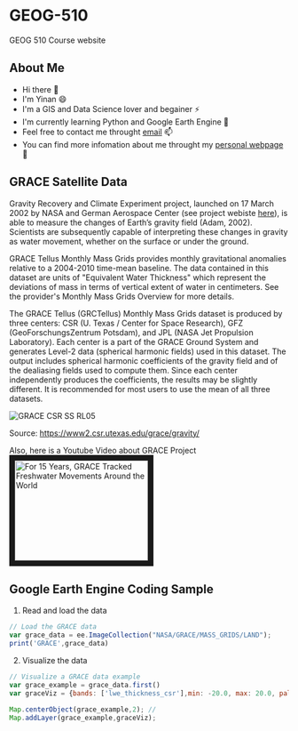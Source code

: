 # GEOG-510
GEOG 510 Course website

## About Me
* Hi there 👋
* I'm Yinan 😄
* I'm a GIS and Data Science lover and begainer ⚡
* I'm currently learning Python and Google Earth Engine 🌱
* Feel free to contact me throught [email](mailto:feng.945@osu.edu) 📫
* You can find more infomation about me throught my [personal webpage](https://u.osu.edu/feng.945/) 💬

## GRACE Satellite Data
Gravity Recovery and Climate Experiment project, launched on 17 March 2002 by NASA and German Aerospace Center (see project webiste [here](https://grace.jpl.nasa.gov/mission/grace/)), is able to measure the changes of Earth’s gravity field (Adam, 2002). Scientists are subsequently capable of interpreting these changes in gravity as water movement, whether on the surface or under the ground.

GRACE Tellus Monthly Mass Grids provides monthly gravitational anomalies relative to a 2004-2010 time-mean baseline. The data contained in this dataset are units of "Equivalent Water Thickness" which represent the deviations of mass in terms of vertical extent of water in centimeters. See the provider's Monthly Mass Grids Overview for more details.

The GRACE Tellus (GRCTellus) Monthly Mass Grids dataset is produced by three centers: CSR (U. Texas / Center for Space Research), GFZ (GeoForschungsZentrum Potsdam), and JPL (NASA Jet Propulsion Laboratory). Each center is a part of the GRACE Ground System and generates Level-2 data (spherical harmonic fields) used in this dataset. The output includes spherical harmonic coefficients of the gravity field and of the dealiasing fields used to compute them. Since each center independently produces the coefficients, the results may be slightly different. It is recommended for most users to use the mean of all three datasets. 

![GRACE CSR SS RL05][sample]

[sample]:https://www2.csr.utexas.edu/grace/gravity/ggm05/ggm05-01.png
Source: https://www2.csr.utexas.edu/grace/gravity/

Also, here is a Youtube Video about GRACE Project
<a href="http://www.youtube.com/watch?feature=player_embedded&v=MaxBOvQ2a_o
" target="_blank"><img src="http://img.youtube.com/vi/MaxBOvQ2a_o/0.jpg" 
alt="For 15 Years, GRACE Tracked Freshwater Movements Around the World" width="240" height="180" border="10" /></a>
## Google Earth Engine Coding Sample
1. Read and load the data
```javascript
// Load the GRACE data
var grace_data = ee.ImageCollection("NASA/GRACE/MASS_GRIDS/LAND");
print('GRACE',grace_data)

```
2. Visualize the data
```javascript
// Visualize a GRACE data example
var grace_example = grace_data.first()
var graceViz = {bands: ['lwe_thickness_csr'],min: -20.0, max: 20.0, palette: ['red','blue']};

Map.centerObject(grace_example,2); //
Map.addLayer(grace_example,graceViz);

```
